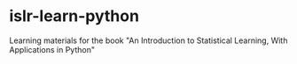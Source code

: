 # islr-learn-python
Learning materials for the book "An Introduction to Statistical Learning, With Applications in Python"
